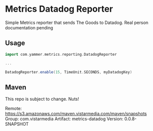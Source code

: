 # Metrics Datadog Reporter
Simple Metrics reporter that sends The Goods to Datadog. Real person
documentation pending

## Usage

~~~scala
import com.yammer.metrics.reporting.DatadogReporter

...

DatadogReporter.enable(15, TimeUnit.SECONDS, myDatadogKey)
~~~

## Maven

This repo is subject to change. Nuts!

Remote:   https://s3.amazonaws.com/maven.vistarmedia.com/maven/snapshots
Group:    com.vistarmedia
Artifact: metrics-datadog
Version:  0.0.8-SNAPSHOT
